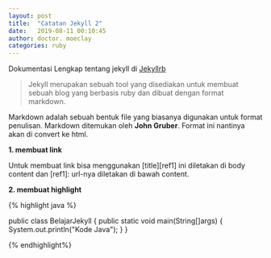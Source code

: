 ```yaml
---
layout: post
title:  "Catatan Jekyll 2"
date:   2019-08-11 00:10:45
author: doctor. moeclay
categories: ruby
---
```

Dokumentasi Lengkap tentang jekyll di [Jekyllrb][ref1]

<div>
	<blockquote>
		Jekyll merupakan sebuah tool yang disediakan untuk membuat sebuah blog yang berbasis ruby dan dibuat dengan format markdown.
	</blockquote>
	<p>Markdown adalah sebuah bentuk file yang biasanya digunakan untuk format penulisan. Markdown ditemukan oleh <b>John Gruber</b>. Format ini nantinya akan di convert ke html.</p>
</div>

<div>
	<p><b>1. membuat link</b></p>
	<p>Untuk membuat link bisa menggunakan [title][ref1] ini diletakan di body content dan [ref1]: url-nya diletakan di bawah content.</p>
</div>

<div>
	<p><b>2. membuat highlight</b></p>
{% highlight java %}

public class BelajarJekyll {
  public static void main(String[]args) {
    System.out.println("Kode Java");
  }
}

{% endhighlight%}
</div>


[ref1]: https://jekyllrb.com